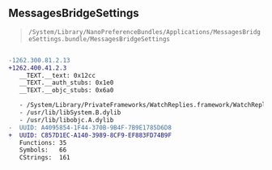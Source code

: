 ## MessagesBridgeSettings

> `/System/Library/NanoPreferenceBundles/Applications/MessagesBridgeSettings.bundle/MessagesBridgeSettings`

```diff

-1262.300.81.2.13
+1262.400.41.2.3
   __TEXT.__text: 0x12cc
   __TEXT.__auth_stubs: 0x1e0
   __TEXT.__objc_stubs: 0x6a0

   - /System/Library/PrivateFrameworks/WatchReplies.framework/WatchReplies
   - /usr/lib/libSystem.B.dylib
   - /usr/lib/libobjc.A.dylib
-  UUID: A4095854-1F44-370B-9B4F-7B9E1785D6D8
+  UUID: C857D1EC-A140-3989-8CF9-EF883FD74B9F
   Functions: 35
   Symbols:   66
   CStrings:  161

```
